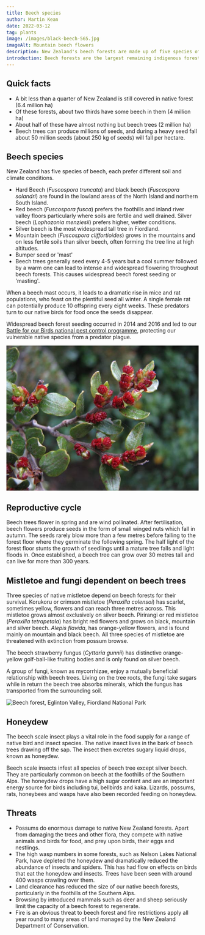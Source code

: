 ```yaml
---
title: Beech species
author: Martin Kean
date: 2022-03-12
tag: plants
image: /images/black-beech-565.jpg
imageAlt: Mountain beech flowers
description: New Zealand's beech forests are made up of five species of southern beech. 
introduction: Beech forests are the largest remaining indigenous forest type in New Zealand, mainly because beech forests are found on mountainous land not generally regarded as the best for agriculture.
---
```


## Quick facts
* A bit less than a quarter of New Zealand is still covered in native forest (6.4 million ha)
* Of these forests, about two thirds have some beech in them (4 million ha)
* About half of these have almost nothing but beech trees (2 million ha)
* Beech trees can produce millions of seeds, and during a heavy seed fall about 50 million seeds (about 250 kg of seeds) will fall per hectare. 

## Beech species
New Zealand has five species of beech, each prefer different soil and climate conditions.

* Hard Beech (*Fuscospora truncata*) and black beech (*Fuscospora solandri*) are found in the lowland areas of the North Island and northern South Island.
* Red beech (*Fuscospora fusca*) prefers the foothills and inland river valley floors particularly where soils are fertile and well drained. Silver beech (*Lophozonia menziesii*) prefers higher, wetter conditions.
* Silver beech is the most widespread tall tree in Fiordland.
* Mountain beech (*Fuscospora cliffortioides*) grows in the mountains and on less fertile soils than silver beech, often forming the tree line at high altitudes.
* Bumper seed or 'mast'
* Beech trees generally seed every 4-5 years but a cool summer followed by a warm one can lead to intense and widespread flowering throughout beech forests. This causes widespread beech forest seeding or 'masting'.

When a beech mast occurs, it leads to a dramatic rise in mice and rat populations, who feast on the plentiful seed all winter. A single female rat can potentially produce 10 offspring every eight weeks. These predators turn to our native birds for food once the seeds disappear.

Widespread beech forest seeding occurred in 2014 and 2016 and led to our [Battle for our Birds national pest control programme](https://www.doc.govt.nz/our-work/tiakina-nga-manu/), protecting our vulnerable native species from a predator plague.

![Mountain beech flowers. Photo: Herb Christophers.](/images/black-beech-565.jpg "Mountain beech flowers")

## Reproductive cycle
Beech trees flower in spring and are wind pollinated. After fertilisation, beech flowers produce seeds in the form of small winged nuts which fall in autumn. The seeds rarely blow more than a few metres before falling to the forest floor where they germinate the following spring. The half light of the forest floor stunts the growth of seedlings until a mature tree falls and light floods in. Once established, a beech tree can grow over 30 metres tall and can live for more than 300 years.

## Mistletoe and fungi dependent on beech trees
Three species of native mistletoe depend on beech forests for their survival. Korukoru or crimson mistletoe (*Peraxilla colensoi*) has scarlet, sometimes yellow, flowers and can reach three metres across. This mistletoe grows almost exclusively on silver beech. Pirirangi or red mistletoe (*Peraxilla tetrapetala*) has bright red flowers and grows on black, mountain and silver beech. *Alepis flavida*, has orange-yellow flowers, and is found mainly on mountain and black beech. All three species of mistletoe are threatened with extinction from possum browse.

The beech strawberry fungus (*Cyttaria gunnii*) has distinctive orange-yellow golf-ball-like fruiting bodies and is only found on silver beech.

A group of fungi, known as mycorrhizae, enjoy a mutually beneficial relationship with beech trees. Living on the tree roots, the fungi take sugars while in return the beech tree absorbs minerals, which the fungus has transported from the surrounding soil.

![Beech forest, Eglinton Valley, Fiordland National Park](/images/beech-forest-565.jpg "Beech forest, Eglinton Valley, Fiordland National Park")

## Honeydew
The beech scale insect plays a vital role in the food supply for a range of native bird and insect species. The native insect lives in the bark of beech trees drawing off the sap. The insect then excretes sugary liquid drops, known as honeydew.

Beech scale insects infest all species of beech tree except silver beech. They are particularly common on beech at the foothills of the Southern Alps. The honeydew drops have a high sugar content and are an important energy source for birds including tui, bellbirds and kaka. Lizards, possums, rats, honeybees and wasps have also been recorded feeding on honeydew.

## Threats

* Possums do enormous damage to native New Zealand forests. Apart from damaging the trees and other flora, they compete with native animals and birds for food, and prey upon birds, their eggs and nestlings.
* The high wasp numbers in some forests, such as Nelson Lakes National Park, have depleted the honeydew and dramatically reduced the abundance of insects and spiders. This has had flow on effects on birds that eat the honeydew and insects. Trees have been seen with around 400 wasps crawling over them. 
* Land clearance has reduced the size of our native beech forests, particularly in the foothills of the Southern Alps.
* Browsing by introduced mammals such as deer and sheep seriously limit the capacity of a beech forest to regenerate.
* Fire is an obvious threat to beech forest and fire restrictions apply all year round to many areas of land managed by the New Zealand Department of Conservation.